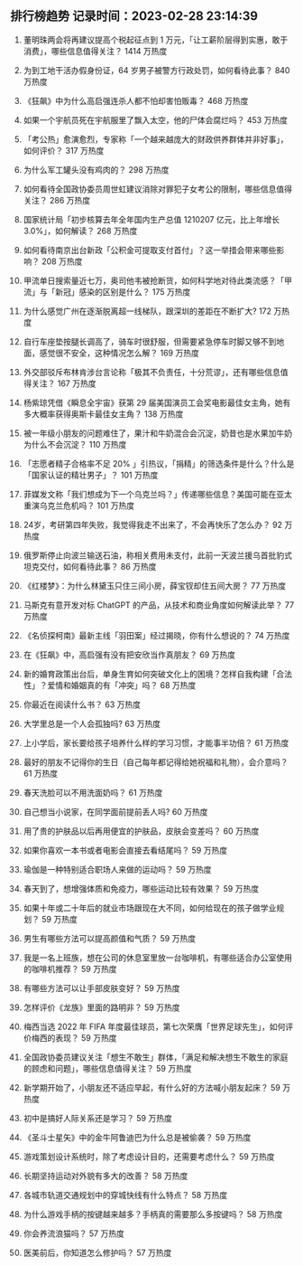 
## 排行榜趋势 记录时间：2023-02-28 23:14:39
  
  1. 董明珠两会将再建议提高个税起征点到 1 万元，「让工薪阶层得到实惠，敢于消费」，哪些信息值得关注？ 1414 万热度
    
  2. 为到工地干活办假身份证，64 岁男子被警方行政处罚，如何看待此事？ 840 万热度
    
  3. 《狂飙》中为什么高启强连杀人都不怕却害怕贩毒？ 468 万热度
    
  4. 如果一个宇航员死在宇航服里了飘入太空，他的尸体会腐烂吗？ 453 万热度
    
  5. 「考公热」愈演愈烈，专家称「一个越来越庞大的财政供养群体并非好事」，如何评价？ 317 万热度
    
  6. 为什么军工罐头没有鸡肉的？ 298 万热度
    
  7. 如何看待全国政协委员周世虹建议消除对罪犯子女考公的限制，哪些信息值得关注？ 286 万热度
    
  8. 国家统计局「初步核算去年全年国内生产总值 1210207 亿元，比上年增长 3.0%」，如何解读？ 268 万热度
    
  9. 如何看待南京出台新政「公积金可提取支付首付」？这一举措会带来哪些影响？ 208 万热度
    
  10. 甲流单日搜索量近七万，奥司他韦被抢断货，如何科学地对待此类流感？「甲流」与「新冠」感染的区别是什么？ 175 万热度
    
  11. 为什么感觉广州在逐渐脱离超一线梯队，跟深圳的差距在不断扩大? 172 万热度
    
  12. 自行车座垫按腿长调高了，骑车时很舒服，但需要紧急停车时脚又够不到地面，感觉很不安全，这种情况怎么解？ 169 万热度
    
  13. 外交部驳斥布林肯涉台言论称「极其不负责任，十分荒谬」，还有哪些信息值得关注？ 167 万热度
    
  14. 杨紫琼凭借《瞬息全宇宙》获第 29 届美国演员工会奖电影最佳女主角，她有多大概率获得奥斯卡最佳女主角？ 138 万热度
    
  15. 被一年级小朋友的问题难住了，果汁和牛奶混合会沉淀，奶昔也是水果加牛奶为什么不会沉淀？ 110 万热度
    
  16. 「志愿者精子合格率不足 20% 」引热议，「捐精」的筛选条件是什么？什么是「国家认证的精壮男子」？ 101 万热度
    
  17. 菲媒发文称「我们想成为下一个乌克兰吗？」传递哪些信息？美国可能在亚太重演乌克兰危机吗？ 101 万热度
    
  18. 24岁，考研第四年失败，我觉得我走不出来了，不会再快乐了怎么办？ 92 万热度
    
  19. 俄罗斯停止向波兰输送石油，称相关费用未支付，此前一天波兰援乌首批豹式坦克交付，如何看待此事？ 86 万热度
    
  20. 《红楼梦》：为什么林黛玉只住三间小房，薛宝钗却住五间大房？ 77 万热度
    
  21. 马斯克有意开发对标 ChatGPT 的产品，从技术和商业角度如何解读此举？ 77 万热度
    
  22. 《名侦探柯南》最新主线「羽田案」经过揭晓，你有什么想说的？ 74 万热度
    
  23. 在《狂飙》中，高启强有没有把安欣当作真朋友？ 69 万热度
    
  24. 新的婚育政策出台后，单身生育如何突破文化上的困境？怎样自我构建「合法性」？爱情和婚姻真的有「冲突」吗？ 68 万热度
    
  25. 你最近在阅读什么书？ 63 万热度
    
  26. 大学里总是一个人会孤独吗? 63 万热度
    
  27. 上小学后，家长要给孩子培养什么样的学习习惯，才能事半功倍？ 61 万热度
    
  28. 最好的朋友不记得你的生日（自己每年都记得给她祝福和礼物），会介意吗？ 61 万热度
    
  29. 春天洗脸可以不用洗面奶吗？ 61 万热度
    
  30. 自己想当小说家，在同学面前提前丢人吗? 60 万热度
    
  31. 用了贵的护肤品以后再用便宜的护肤品，皮肤会变差吗？ 60 万热度
    
  32. 如果你喜欢一本书或者电影会直接去看结尾吗？ 59 万热度
    
  33. 瑜伽是一种特别适合职场人来做的运动吗？ 59 万热度
    
  34. 春天到了，想增强体质和免疫力，哪些运动比较有效果？ 59 万热度
    
  35. 如果十年或二十年后的就业市场跟现在大不同，如何给现在的孩子做学业规划？ 59 万热度
    
  36. 男生有哪些方法可以提高颜值和气质？ 59 万热度
    
  37. 我是一名上班族，想在公司的休息室里放一台咖啡机，有哪些适合办公室使用的咖啡机推荐？ 59 万热度
    
  38. 有哪些方法可以让手部皮肤变好？ 59 万热度
    
  39. 怎样评价《龙族》里面的路明非？ 59 万热度
    
  40. 梅西当选 2022 年 FIFA 年度最佳球员，第七次荣膺「世界足球先生」，如何评价梅西的表现？ 59 万热度
    
  41. 全国政协委员建议关注「想生不敢生」群体，「满足和解决想生不敢生的家庭的顾虑和问题」，哪些信息值得关注？ 59 万热度
    
  42. 新学期开始了，小朋友还不适应早起，有什么好的方法喊小朋友起床？ 59 万热度
    
  43. 初中是搞好人际关系还是学习？ 59 万热度
    
  44. 《圣斗士星矢》中的金牛阿鲁迪巴为什么总是被偷袭？ 59 万热度
    
  45. 游戏策划设计系统时，除了考虑设计目的，还需要考虑什么？ 59 万热度
    
  46. 长期坚持运动对外貌有多大的改善？ 58 万热度
    
  47. 各城市轨道交通规划中的穿城快线有什么特点？ 58 万热度
    
  48. 为什么游戏手柄的按键越来越多？手柄真的需要那么多按键吗？ 58 万热度
    
  49. 你会养流浪猫吗？ 57 万热度
    
  50. 医美前后，你知道怎么修护吗？ 57 万热度
    
